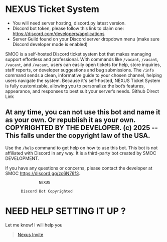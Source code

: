 # NEXUS Ticket System
- You will need server hosting, discord.py latest version.
- Discord bot token, please follow this link to claim one: https://discord.com/developers/applications
- Server Guild found on your Discord server dropdown menu (make sure Discord developer mode is enabled)


SMOC is a self-hosted Discord ticket system bot that makes managing support effortless and professional. With commands like ``/vacant``, ``/vacant``, ``/vacant``, and ``/vacant``, users can easily open tickets for help, store inquiries, staff reports, or developer suggestions and bug submissions. The ``/info`` command sends a clean, informative guide to your chosen channel, helping users navigate the system. Because it's self-hosted, NEXUS Ticket System is fully customizable, allowing you to personalize the bot’s features, appearance, and responses to best suit your server’s needs.
Github Direct Link

 ## At any time, you can not use this bot and name it as your own. Or republish it as your own. COPYRIGHTED BY THE DEVELOPER. (c) 2025 -- This falls under the copyright law of the USA.

 Use the ``/help`` command to get help on how to use this bot.
 This bot is not affiliated with Discord in any way. It is a third-party bot created by SMOC DEVELOPMENT.

 If you have any questions or concerns, please contact the developer at SMOC https://discord.gg/zc6N76f3.


                                           
                   NEXUS                    
                                          
           Discord Bot Copyrighted         


# NEED HELP SETTING IT UP ?
Let me know! I will help you 
> [Nexus Invite](https://discord.gg/X7rbg58P5u)
